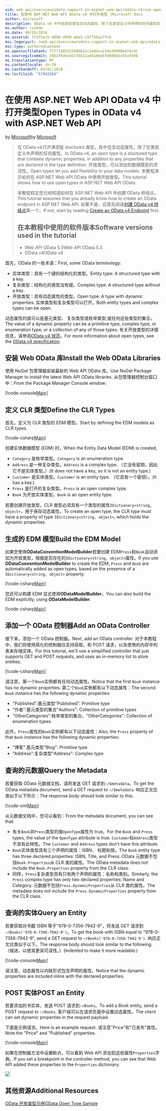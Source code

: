 ```yaml
---
uid: web-api/overview/odata-support-in-aspnet-web-api/odata-v4/use-open-types-in-odata-v4
title: 在使用 ASP.NET Web API OData v4 中打开类型 |Microsoft Docs
author: microsoft
description: OData v4 中开放类型是包含动态属性，除了在类型定义中声明的任何属性的 stuctured 类型。 打开...
ms.author: riande
ms.date: 09/15/2014
ms.assetid: f25f5ac5-4800-4950-abe5-c97750a27fc6
msc.legacyurl: /web-api/overview/odata-support-in-aspnet-web-api/odata-v4/use-open-types-in-odata-v4
msc.type: authoredcontent
ms.openlocfilehash: 77771d85532b8b622c2ad4ca219a38990e474c9c
ms.sourcegitcommit: 24b1f6decbb17bb22a45166e5fdb0845c65af498
ms.translationtype: MT
ms.contentlocale: zh-CN
ms.lasthandoff: 03/01/2019
ms.locfileid: "57042584"
---
```

<a name="open-types-in-odata-v4-with-aspnet-web-api"></a><span data-ttu-id="c318c-104">在使用 ASP.NET Web API OData v4 中打开类型</span><span class="sxs-lookup"><span data-stu-id="c318c-104">Open Types in OData v4 with ASP.NET Web API</span></span>
====================
<span data-ttu-id="c318c-105">by [Microsoft](https://github.com/microsoft)</span><span class="sxs-lookup"><span data-stu-id="c318c-105">by [Microsoft](https://github.com/microsoft)</span></span>

> <span data-ttu-id="c318c-106">在 OData v4*打开类型*是 stuctured 类型，其中包含动态属性，除了在类型定义中声明的任何属性。</span><span class="sxs-lookup"><span data-stu-id="c318c-106">In OData v4, an *open type* is a stuctured type that contains dynamic properties, in addition to any properties that are declared in the type definition.</span></span> <span data-ttu-id="c318c-107">开放类型，可以添加到数据模型的灵活性。</span><span class="sxs-lookup"><span data-stu-id="c318c-107">Open types let you add flexibility to your data models.</span></span> <span data-ttu-id="c318c-108">本教程演示如何在 ASP.NET Web API OData 中使用开放类型。</span><span class="sxs-lookup"><span data-stu-id="c318c-108">This tutorial shows how to use open types in ASP.NET Web API OData.</span></span>
> 
> <span data-ttu-id="c318c-109">本教程假定您已经知道如何在 ASP.NET Web API 中创建 OData 终结点。</span><span class="sxs-lookup"><span data-stu-id="c318c-109">This tutorial assumes that you already know how to create an OData endpoint in ASP.NET Web API.</span></span> <span data-ttu-id="c318c-110">如果不是，应首先阅读[创建 OData v4 终结点](create-an-odata-v4-endpoint.md)第一个。</span><span class="sxs-lookup"><span data-stu-id="c318c-110">If not, start by reading [Create an OData v4 Endpoint](create-an-odata-v4-endpoint.md) first.</span></span>
> 
> ## <a name="software-versions-used-in-the-tutorial"></a><span data-ttu-id="c318c-111">在本教程中使用的软件版本</span><span class="sxs-lookup"><span data-stu-id="c318c-111">Software versions used in the tutorial</span></span>
> 
> 
> - <span data-ttu-id="c318c-112">Web API OData 5.3</span><span class="sxs-lookup"><span data-stu-id="c318c-112">Web API OData 5.3</span></span>
> - <span data-ttu-id="c318c-113">OData v4</span><span class="sxs-lookup"><span data-stu-id="c318c-113">OData v4</span></span>


<span data-ttu-id="c318c-114">首先，OData 的一些术语：</span><span class="sxs-lookup"><span data-stu-id="c318c-114">First, some OData terminology:</span></span>

- <span data-ttu-id="c318c-115">实体类型：具有一个键的结构化的类型。</span><span class="sxs-lookup"><span data-stu-id="c318c-115">Entity type: A structured type with a key.</span></span>
- <span data-ttu-id="c318c-116">复杂类型：结构化的类型没有键。</span><span class="sxs-lookup"><span data-stu-id="c318c-116">Complex type: A structured type without a key.</span></span>
- <span data-ttu-id="c318c-117">开放类型：具有动态属性的类型。</span><span class="sxs-lookup"><span data-stu-id="c318c-117">Open type: A type with dynamic properties.</span></span> <span data-ttu-id="c318c-118">实体类型和复杂类型可以打开。</span><span class="sxs-lookup"><span data-stu-id="c318c-118">Both entity types and complex types can be open.</span></span>

<span data-ttu-id="c318c-119">动态属性的值可以是基元类型、 复杂类型或枚举类型;或任何这些类型的集合。</span><span class="sxs-lookup"><span data-stu-id="c318c-119">The value of a dynamic property can be a primitive type, complex type, or enumeration type; or a collection of any of those types.</span></span> <span data-ttu-id="c318c-120">有关开放类型的详细信息，请参阅[OData v4 规范](http://www.odata.org/documentation/odata-version-4-0/)。</span><span class="sxs-lookup"><span data-stu-id="c318c-120">For more information about open types, see the [OData v4 specification](http://www.odata.org/documentation/odata-version-4-0/).</span></span>

## <a name="install-the-web-odata-libraries"></a><span data-ttu-id="c318c-121">安装 Web OData 库</span><span class="sxs-lookup"><span data-stu-id="c318c-121">Install the Web OData Libraries</span></span>

<span data-ttu-id="c318c-122">使用 NuGet 包管理器安装最新的 Web API OData 库。</span><span class="sxs-lookup"><span data-stu-id="c318c-122">Use NuGet Package Manager to install the latest Web API OData libraries.</span></span> <span data-ttu-id="c318c-123">从包管理器控制台窗口中：</span><span class="sxs-lookup"><span data-stu-id="c318c-123">From the Package Manager Console window:</span></span>

[!code-console[Main](use-open-types-in-odata-v4/samples/sample1.cmd)]

## <a name="define-the-clr-types"></a><span data-ttu-id="c318c-124">定义 CLR 类型</span><span class="sxs-lookup"><span data-stu-id="c318c-124">Define the CLR Types</span></span>

<span data-ttu-id="c318c-125">首先，定义为 CLR 类型的 EDM 模型。</span><span class="sxs-lookup"><span data-stu-id="c318c-125">Start by defining the EDM models as CLR types.</span></span>

[!code-csharp[Main](use-open-types-in-odata-v4/samples/sample2.cs)]

<span data-ttu-id="c318c-126">创建实体数据模型 (EDM) 时，</span><span class="sxs-lookup"><span data-stu-id="c318c-126">When the Entity Data Model (EDM) is created,</span></span>

- <span data-ttu-id="c318c-127">`Category` 是枚举类型。</span><span class="sxs-lookup"><span data-stu-id="c318c-127">`Category` is an enumeration type.</span></span>
- <span data-ttu-id="c318c-128">`Address` 是一种复杂类型。</span><span class="sxs-lookup"><span data-stu-id="c318c-128">`Address` is a complex type.</span></span> <span data-ttu-id="c318c-129">（它没有密钥，因此它不是实体类型。）</span><span class="sxs-lookup"><span data-stu-id="c318c-129">(It does not have a key, so it is not an entity type.)</span></span>
- <span data-ttu-id="c318c-130">`Customer` 是实体类型。</span><span class="sxs-lookup"><span data-stu-id="c318c-130">`Customer` is an entity type.</span></span> <span data-ttu-id="c318c-131">（它具有一个密钥）。</span><span class="sxs-lookup"><span data-stu-id="c318c-131">(It has a key.)</span></span>
- <span data-ttu-id="c318c-132">`Press` 是打开的复杂类型。</span><span class="sxs-lookup"><span data-stu-id="c318c-132">`Press` is an open complex type.</span></span>
- <span data-ttu-id="c318c-133">`Book` 为开放实体类型。</span><span class="sxs-lookup"><span data-stu-id="c318c-133">`Book` is an open entity type.</span></span>

<span data-ttu-id="c318c-134">若要创建开放类型，CLR 类型必须具有一个类型的属性`IDictionary<string, object>`，用于保存动态属性。</span><span class="sxs-lookup"><span data-stu-id="c318c-134">To create an open type, the CLR type must have a property of type `IDictionary<string, object>`, which holds the dynamic properties.</span></span>

## <a name="build-the-edm-model"></a><span data-ttu-id="c318c-135">生成的 EDM 模型</span><span class="sxs-lookup"><span data-stu-id="c318c-135">Build the EDM Model</span></span>

<span data-ttu-id="c318c-136">如果您使用**ODataConventionModelBuilder**若要创建 EDM`Press`和`Book`自动添加为开放类型，根据是否存在的`IDictionary<string, object>`属性。</span><span class="sxs-lookup"><span data-stu-id="c318c-136">If you use **ODataConventionModelBuilder** to create the EDM, `Press` and `Book` are automatically added as open types, based on the presence of a `IDictionary<string, object>` property.</span></span>

[!code-csharp[Main](use-open-types-in-odata-v4/samples/sample3.cs)]

<span data-ttu-id="c318c-137">您还可以构建 EDM 显式使用**ODataModelBuilder**。</span><span class="sxs-lookup"><span data-stu-id="c318c-137">You can also build the EDM explicitly, using **ODataModelBuilder**.</span></span>

[!code-csharp[Main](use-open-types-in-odata-v4/samples/sample4.cs)]

## <a name="add-an-odata-controller"></a><span data-ttu-id="c318c-138">添加一个 OData 控制器</span><span class="sxs-lookup"><span data-stu-id="c318c-138">Add an OData Controller</span></span>

<span data-ttu-id="c318c-139">接下来，添加一个 OData 控制器。</span><span class="sxs-lookup"><span data-stu-id="c318c-139">Next, add an OData controller.</span></span> <span data-ttu-id="c318c-140">对于本教程中，我们将使用简化的控制器仅支持获取，和 POST 请求，以及使用的内存中列表来存储实体。</span><span class="sxs-lookup"><span data-stu-id="c318c-140">For this tutorial, we'll use a simplified controller that just supports GET and POST requests, and uses an in-memory list to store entities.</span></span>

[!code-csharp[Main](use-open-types-in-odata-v4/samples/sample5.cs)]

<span data-ttu-id="c318c-141">请注意，第一个`Book`实例都有任何动态属性。</span><span class="sxs-lookup"><span data-stu-id="c318c-141">Notice that the first `Book` instance has no dynamic properties.</span></span> <span data-ttu-id="c318c-142">第二个`Book`实例都有以下动态属性：</span><span class="sxs-lookup"><span data-stu-id="c318c-142">The second `Book` instance has the following dynamic properties:</span></span>

- <span data-ttu-id="c318c-143">"Published":基元类型</span><span class="sxs-lookup"><span data-stu-id="c318c-143">"Published": Primitive type</span></span>
- <span data-ttu-id="c318c-144">"作者":基元类型的集合</span><span class="sxs-lookup"><span data-stu-id="c318c-144">"Authors": Collection of primitive types</span></span>
- <span data-ttu-id="c318c-145">"OtherCategories":枚举类型的集合。</span><span class="sxs-lookup"><span data-stu-id="c318c-145">"OtherCategories": Collection of enumeration types.</span></span>

<span data-ttu-id="c318c-146">此外，`Press`属性的`Book`实例都有以下动态属性：</span><span class="sxs-lookup"><span data-stu-id="c318c-146">Also, the `Press` property of that `Book` instance has the following dynamic properties:</span></span>

- <span data-ttu-id="c318c-147">"博客":基元类型</span><span class="sxs-lookup"><span data-stu-id="c318c-147">"Blog": Primitive type</span></span>
- <span data-ttu-id="c318c-148">"Address":复杂类型</span><span class="sxs-lookup"><span data-stu-id="c318c-148">"Address": Complex type</span></span>

## <a name="query-the-metadata"></a><span data-ttu-id="c318c-149">查询的元数据</span><span class="sxs-lookup"><span data-stu-id="c318c-149">Query the Metadata</span></span>

<span data-ttu-id="c318c-150">若要获取 OData 元数据文档，请将发送 GET 请求到`~/$metadata`。</span><span class="sxs-lookup"><span data-stu-id="c318c-150">To get the OData metadata document, send a GET request to `~/$metadata`.</span></span> <span data-ttu-id="c318c-151">响应正文应类似于以下所示：</span><span class="sxs-lookup"><span data-stu-id="c318c-151">The response body should look similar to this:</span></span>

[!code-xml[Main](use-open-types-in-odata-v4/samples/sample6.xml?highlight=5,21)]

<span data-ttu-id="c318c-152">从元数据文档中，您可以看到：</span><span class="sxs-lookup"><span data-stu-id="c318c-152">From the metadata document, you can see that:</span></span>

- <span data-ttu-id="c318c-153">有关`Book`并`Press`类型的值`OpenType`属性为 true。</span><span class="sxs-lookup"><span data-stu-id="c318c-153">For the `Book` and `Press` types, the value of the `OpenType` attribute is true.</span></span> <span data-ttu-id="c318c-154">`Customer`和`Address`类型不具有此特性。</span><span class="sxs-lookup"><span data-stu-id="c318c-154">The `Customer` and `Address` types don't have this attribute.</span></span>
- <span data-ttu-id="c318c-155">`Book`实体类型具有三个声明的属性：ISBN、 标题和按。</span><span class="sxs-lookup"><span data-stu-id="c318c-155">The `Book` entity type has three declared properties: ISBN, Title, and Press.</span></span> <span data-ttu-id="c318c-156">OData 元数据不包括`Book.Properties`从 CLR 类的属性。</span><span class="sxs-lookup"><span data-stu-id="c318c-156">The OData metadata does not include the `Book.Properties` property from the CLR class.</span></span>
- <span data-ttu-id="c318c-157">同样，`Press`复杂类型具有只有两个声明的属性：名称和类别。</span><span class="sxs-lookup"><span data-stu-id="c318c-157">Similarly, the `Press` complex type has only two declared properties: Name and Category.</span></span> <span data-ttu-id="c318c-158">元数据不包括`Press.DynamicProperties`从 CLR 类的属性。</span><span class="sxs-lookup"><span data-stu-id="c318c-158">The metadata does not include the `Press.DynamicProperties` property from the CLR class.</span></span>

## <a name="query-an-entity"></a><span data-ttu-id="c318c-159">查询的实体</span><span class="sxs-lookup"><span data-stu-id="c318c-159">Query an Entity</span></span>

<span data-ttu-id="c318c-160">若要获取对书籍 ISBN 等于"978-0-7356-7942-9"，将发送 GET 请求到`~/Books('978-0-7356-7942-9')`。</span><span class="sxs-lookup"><span data-stu-id="c318c-160">To get the book with ISBN equal to "978-0-7356-7942-9", send a GET request to `~/Books('978-0-7356-7942-9')`.</span></span> <span data-ttu-id="c318c-161">响应正文应类似于以下。</span><span class="sxs-lookup"><span data-stu-id="c318c-161">The response body should look similar to the following.</span></span> <span data-ttu-id="c318c-162">（缩进，以使其更具可读性。）</span><span class="sxs-lookup"><span data-stu-id="c318c-162">(Indented to make it more readable.)</span></span>

[!code-console[Main](use-open-types-in-odata-v4/samples/sample7.cmd?highlight=8-13,15-23)]

<span data-ttu-id="c318c-163">请注意，动态属性以内联形式包含声明的属性。</span><span class="sxs-lookup"><span data-stu-id="c318c-163">Notice that the dynamic properties are included inline with the declared properties.</span></span>

## <a name="post-an-entity"></a><span data-ttu-id="c318c-164">POST 实体</span><span class="sxs-lookup"><span data-stu-id="c318c-164">POST an Entity</span></span>

<span data-ttu-id="c318c-165">若要添加的书实体，发送 POST 请求到`~/Books`。</span><span class="sxs-lookup"><span data-stu-id="c318c-165">To add a Book entity, send a POST request to `~/Books`.</span></span> <span data-ttu-id="c318c-166">客户端可以在请求负载中设置动态属性。</span><span class="sxs-lookup"><span data-stu-id="c318c-166">The client can set dynamic properties in the request payload.</span></span>

<span data-ttu-id="c318c-167">下面是示例请求。</span><span class="sxs-lookup"><span data-stu-id="c318c-167">Here is an example request.</span></span> <span data-ttu-id="c318c-168">请注意"Price"和"已发布"属性。</span><span class="sxs-lookup"><span data-stu-id="c318c-168">Note the "Price" and "Published" properties.</span></span>

[!code-console[Main](use-open-types-in-odata-v4/samples/sample8.cmd?highlight=10)]

<span data-ttu-id="c318c-169">如果在控制器方法中设置断点，可以看到 Web API 添加到这些属性`Properties`字典。</span><span class="sxs-lookup"><span data-stu-id="c318c-169">If you set a breakpoint in the controller method, you can see that Web API added these properties to the `Properties` dictionary.</span></span>

![](use-open-types-in-odata-v4/_static/image1.png)

## <a name="additional-resources"></a><span data-ttu-id="c318c-170">其他资源</span><span class="sxs-lookup"><span data-stu-id="c318c-170">Additional Resources</span></span>

[<span data-ttu-id="c318c-171">OData 开放类型示例</span><span class="sxs-lookup"><span data-stu-id="c318c-171">OData Open Type Sample</span></span>](http://aspnet.codeplex.com/sourcecontrol/latest#Samples/WebApi/OData/v4/ODataOpenTypeSample/ReadMe.txt)
